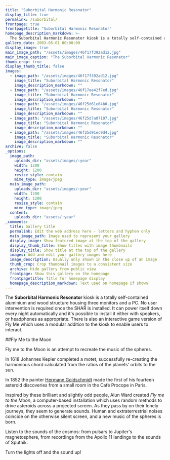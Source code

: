 ```yaml
---
title: "Suborbital Harmonic Resonator"
display_title: true
permalink: /suborbital/
frontpage: true
frontpagetitle: "Suborbital Harmonic Resonator"
homepage_description_markdown: >-
  The Suborbital Harmonic Resonator kiosk is a totally self-contained aluminium and wood structure housing three monitors and a PC. No user intervention is required once the SHAR  is installed. It can power itself down every night automatically and it's possible to install it either with speakers, or headphones as appropriate. There is also an interactive game version of Fly Me which uses a modular addition to the kiosk to enable users to interact.
gallery_date: 2003-05-01 00:00:00
display_image: true
main_image_path: "/assets/images/46f17f392ad12.jpg"
main_image_caption: "The Suborbital Harmonic Resonator"
thumb_crop: true
display_thumb_title: false
images:
  - image_path: "/assets/images/46f17f392ad12.jpg"
    image_title: "Suborbital Harmonic Resonator"
    image_description_markdown: ""
  - image_path: "/assets/images/46f17ee42f7ed.jpg"
    image_title: "Suborbital Harmonic Resonator"
    image_description_markdown: ""
  - image_path: "/assets/images/46f25d61e04b0.jpg"
    image_title: "Suborbital Harmonic Resonator"
    image_description_markdown: ""
  - image_path: "/assets/images/46f25d7a07107.jpg"
    image_title: "Suborbital Harmonic Resonator"
    image_description_markdown: ""
  - image_path: "/assets/images/46f25d91ec9d4.jpg"
    image_title: "Suborbital Harmonic Resonator"
    image_description_markdown: ""
archive: false
_options:
  image_path:
    uploads_dir: "assets/images/:year"
    width: 1200
    height: 1200
    resize_style: contain
    mime_type: image/jpeg
  main_image_path:
    uploads_dir: "assets/images/:year"
    width: 1200
    height: 1200
    resize_style: contain
    mime_type: image/jpeg
  content:
    uploads_dir: "assets/:year"
_comments:
  title: Gallery title
  permalink: Edit the web address here - letters and hyphen only
  main_image_path: Image used to represent your gallery
  display_image: Show featured image at the top of the gallery
  display_thumb_title: Show titles with image thumbnails
  display_title: Show title at the top of the gallery
  images: Add and edit your gallery images here
  image_description: Usually only shown in the close up of an image
  thumb_crop: Crop thumbnail images to a consistent size
  archive: Hide gallery from public view
  frontpage: Show this gallery on the homepage
  frontpagetitle: Title for homepage display
  homepage_description_markdown: Text used on homepage if shown
---
```

The <strong>Suborbital Harmonic Resonator</strong> kiosk is a totally self-contained aluminium and wood structure housing three monitors and a PC. No user intervention is required once the SHAR  is installed. It can power itself down every night automatically and it's possible to install it either with speakers, or headphones as appropriate. There is also an interactive game version of Fly Me which uses a modular addition to the kiosk to enable users to interact.

##Fly Me to the Moon

Fly me to the Moon is an attempt to recreate the music of the spheres.

In 1618 Johannes Kepler completed a motet, successfully re-creating the harmonious chord calculated from the ratios of the planets' orbits to the sun.

In 1852 the painter <a href="https://en.wikipedia.org/wiki/Hermann_Goldschmidt">Hermann Goldschmidt</a> made the first of his fourteen asteroid discoveries from a small room in the Café Procope in Paris.

Inspired by these brilliant and slightly odd people, Alun Ward created <em>Fly me to the Moon</em>, a computer-based installation which uses random methods to drive asteroids across a projected screen. As they pass by on their lonely journeys, they seem to generate sounds. Human and extraterrestrial noises coincide on the otherwise silent screen, and a new music of the spheres is born.
<!-- Play the web version of this movie <a href="../media/flash/flyme.swf">Fly Me</a> (160Kb). You'll need the Flash Player for this. -->

Listen to the sounds of the cosmos: from pulsars to Jupiter's magnetosphere, from recordings from the Apollo 11 landings to the sounds of Sputnik.

Turn the lights off and the sound up!